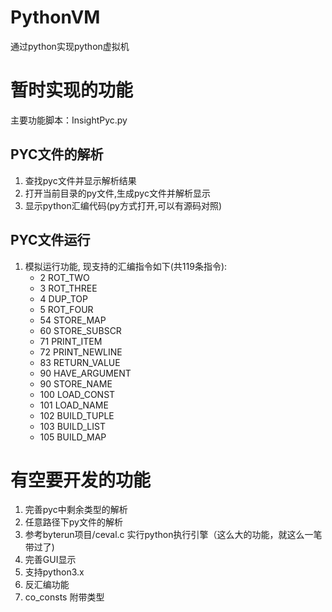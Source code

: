 # PythonVM
通过python实现python虚拟机

# 暂时实现的功能
主要功能脚本：InsightPyc.py

## PYC文件的解析
  1. 查找pyc文件并显示解析结果
  2. 打开当前目录的py文件,生成pyc文件并解析显示
  3. 显示python汇编代码(py方式打开,可以有源码对照)

## PYC文件运行
  1. 模拟运行功能, 现支持的汇编指令如下(共119条指令):
      * 2 ROT_TWO
      * 3 ROT_THREE
      * 4 DUP_TOP
      * 5 ROT_FOUR
      * 54 STORE_MAP
      * 60 STORE_SUBSCR
      * 71 PRINT_ITEM   
      * 72 PRINT_NEWLINE
      * 83 RETURN_VALUE
      * 90 HAVE_ARGUMENT
      * 90 STORE_NAME 
      * 100 LOAD_CONST
      * 101 LOAD_NAME
      * 102 BUILD_TUPLE
      * 103 BUILD_LIST
      * 105 BUILD_MAP
     
# 有空要开发的功能
1. 完善pyc中剩余类型的解析
2. 任意路径下py文件的解析
3. 参考byterun项目/ceval.c 实行python执行引擎（这么大的功能，就这么一笔带过了)
4. 完善GUI显示
5. 支持python3.x
6. 反汇编功能
7. co_consts 附带类型